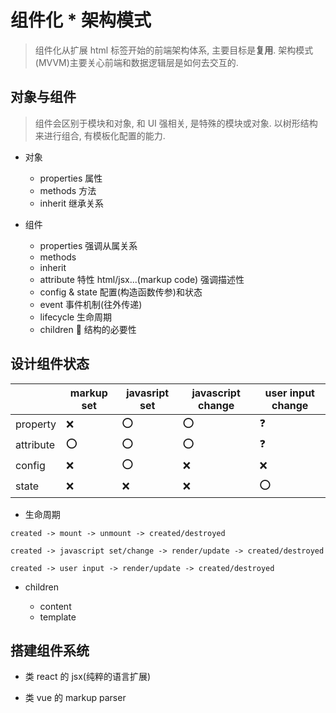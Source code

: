 # 组件化 \* 架构模式

> 组件化从扩展 html 标签开始的前端架构体系, 主要目标是**复用**. 架构模式(MVVM)主要关心前端和数据逻辑层是如何去交互的.

## 对象与组件

> 组件会区别于模块和对象, 和 UI 强相关, 是特殊的模块或对象. 以树形结构来进行组合, 有模板化配置的能力.

- 对象

  - properties 属性
  - methods 方法
  - inherit 继承关系

- 组件

  - properties 强调从属关系
  - methods
  - inherit
  - attribute 特性 html/jsx...(markup code) 强调描述性
  - config & state 配置(构造函数传参)和状态
  - event 事件机制(往外传递)
  - lifecycle 生命周期
  - children 🌲 结构的必要性

## 设计组件状态

|           | markup set | javasript set | javascript change | user input change |
| --------- | ---------- | ------------- | ----------------- | ----------------- |
| property  | ❌         | ⭕            | ⭕                | ❓                |
| attribute | ⭕         | ⭕            | ⭕                | ❓                |
| config    | ❌         | ⭕            | ❌                | ❌                |
| state     | ❌         | ❌            | ❌                | ⭕                |

- 生命周期

```
created -> mount -> unmount -> created/destroyed
```

```
created -> javascript set/change -> render/update -> created/destroyed
```

```
created -> user input -> render/update -> created/destroyed
```

- children

  - content
  - template

## 搭建组件系统

- 类 react 的 jsx(纯粹的语言扩展)

- 类 vue 的 markup parser
